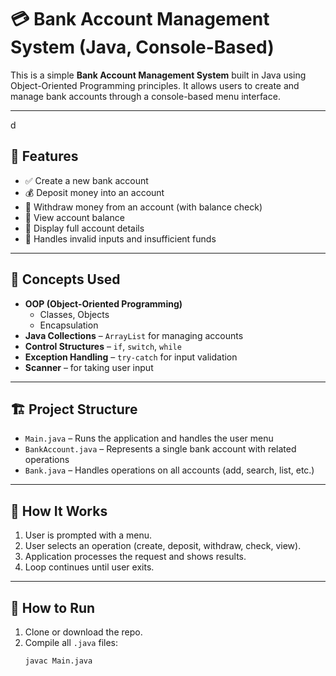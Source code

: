 # 💳 Bank Account Management System (Java, Console-Based)

This is a simple **Bank Account Management System** built in Java using Object-Oriented Programming principles.
It allows users to create and manage bank accounts through a console-based menu interface.

---
d

## 📌 Features

- ✅ Create a new bank account  
- 💰 Deposit money into an account  
- 💸 Withdraw money from an account (with balance check)  
- 📄 View account balance  
- 🧾 Display full account details  
- 🚫 Handles invalid inputs and insufficient funds  

---

## 🧠 Concepts Used

- **OOP (Object-Oriented Programming)**
  - Classes, Objects
  - Encapsulation
- **Java Collections** – `ArrayList` for managing accounts  
- **Control Structures** – `if`, `switch`, `while`  
- **Exception Handling** – `try-catch` for input validation  
- **Scanner** – for taking user input

---

## 🏗️ Project Structure

- `Main.java` – Runs the application and handles the user menu
- `BankAccount.java` – Represents a single bank account with related operations
- `Bank.java` – Handles operations on all accounts (add, search, list, etc.)

---

## 🔧 How It Works

1. User is prompted with a menu.
2. User selects an operation (create, deposit, withdraw, check, view).
3. Application processes the request and shows results.
4. Loop continues until user exits.

---

## 🚀 How to Run

1. Clone or download the repo.
2. Compile all `.java` files:
   ```bash
   javac Main.java
